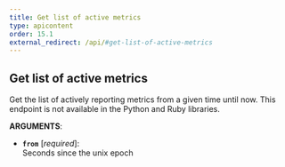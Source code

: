 ```yaml
---
title: Get list of active metrics
type: apicontent
order: 15.1
external_redirect: /api/#get-list-of-active-metrics
---
```


## Get list of active metrics
Get the list of actively reporting metrics from a given time until now. This endpoint is not available in the Python and Ruby libraries.

**ARGUMENTS**:

* **`from`** [*required*]:  
    Seconds since the unix epoch

